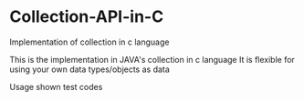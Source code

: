 # Collection-API-in-C
Implementation of collection in c language

This is the implementation in JAVA's collection in c language
It is flexible for using your own data types/objects as data

Usage shown test codes

